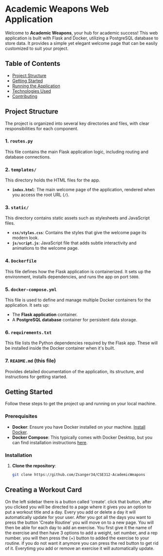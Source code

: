 # Academic Weapons Web Application

Welcome to **Academic Weapons**, your hub for academic success! This web application is built with Flask and Docker, utilizing a PostgreSQL database to store data. It provides a simple yet elegant welcome page that can be easily customized to suit your project.

## Table of Contents

- [Project Structure](#project-structure)
- [Getting Started](#getting-started)
- [Running the Application](#running-the-application)
- [Technologies Used](#technologies-used)
- [Contributing](#contributing)

## Project Structure

The project is organized into several key directories and files, with clear responsibilities for each component.

### **1. `routes.py`**

This file contains the main Flask application logic, including routing and database connections.

### **2. `templates/`**

This directory holds the HTML files for the app.
- **`index.html`**: The main welcome page of the application, rendered when you access the root URL (`/`).

### **3. `static/`** 

This directory contains static assets such as stylesheets and JavaScript files.
- **`css/styles.css`**: Contains the styles that give the welcome page its modern look.
- **`js/script.js`**: JavaScript file that adds subtle interactivity and animations to the welcome page.

### **4. `Dockerfile`**

This file defines how the Flask application is containerized. It sets up the environment, installs dependencies, and runs the app on port `5000`.

### **5. `docker-compose.yml`**

This file is used to define and manage multiple Docker containers for the application. It sets up:
- The **Flask application** container.
- A **PostgreSQL database** container for persistent data storage.

### **6. `requirements.txt`**

This file lists the Python dependencies required by the Flask app. These will be installed inside the Docker container when it's built.

### **7. `README.md`** (this file)

Provides detailed documentation of the application, its structure, and instructions for getting started.

## Getting Started

Follow these steps to get the project up and running on your local machine.

### Prerequisites

- **Docker**: Ensure you have Docker installed on your machine. [Install Docker](https://docs.docker.com/get-docker/).
- **Docker Compose**: This typically comes with Docker Desktop, but you can find installation instructions [here](https://docs.docker.com/compose/install/).

### Installation

1. **Clone the repository**:

   ```bash
   git clone https://github.com/Zsanger34/CSE312-AcademicWeapons


## Creating a Workout Card

On the left sidebar there is a button called 'create'. click that button, after you clicked you will be directed to a page where it gives you an option
to put a workout title and a day. Every you add or delete a day it will automatically update for your user. After you got all the days you want to press the button 'Create Routine' you will move on to a new page. You will then be able for each day to add an exercise. You first give it the name of the 
exercise and then have 3 options to add a weight, set number, and a rep number. you will then press the (+) button to added the exercise to your 
routine. if you do not want it anymore you can press the red button to get rid of it. Everytimg you add or remove an exercise it will automatically update.
